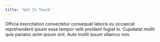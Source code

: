 ```yaml
---
title: 'Get In Touch'
---
```


Officia exercitation consectetur consequat laboris eu occaecat reprehenderit ipsum esse tempor velit proident fugiat in. Cupidatat mollit quis pariatur anim ipsum sint. Aute mollit ipsum ullamco non.
